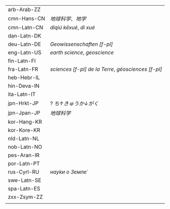 | | |
|-|-|
| arb-Arab-ZZ |  |
| cmn-Hans-CN | _地球科学_、_地学_ |
| cmn-Latn-CN | _dìqiú kēxué_, _dì xué_ |
| dan-Latn-DK |  |
| deu-Latn-DE | _Geowissenschaften [f-pl]_ |
| eng-Latn-US | _earth science_, _geoscience_ |
| fin-Latn-FI |  |
| fra-Latn-FR | _sciences [f-pl] de la Terre_, _géosciences [f-pl]_ |
| heb-Hebr-IL |  |
| hin-Deva-IN |  |
| ita-Latn-IT |  |
| jpn-Hrkt-JP | ? _ち↑きゅうか↓がく_ |
| jpn-Jpan-JP | _地球科学_ |
| kor-Hang-KR |  |
| kor-Kore-KR |  |
| nld-Latn-NL |  |
| nob-Latn-NO |  |
| pes-Aran-IR |  |
| por-Latn-PT |  |
| rus-Cyrl-RU | _нау́ки о Земле́_ |
| swe-Latn-SE |  |
| spa-Latn-ES |  |
| zxx-Zsym-ZZ |  |
|  |  |
